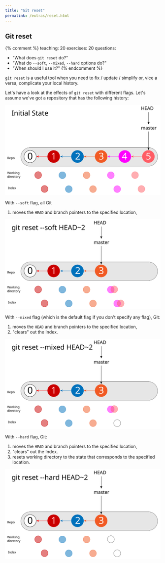```yaml
---
title: "Git reset"
permalink: /extras/reset.html
---
```


## Git reset

{% comment %}
teaching: 20
exercises: 20
questions:
- "What does `git reset` do?"
- "What do `--soft`, `--mixed`, `--hard` options do?"
- "When should I use it?"
{% endcomment %}

`git reset` is a useful tool when you need to fix / update / simplify or, vice a versa,
complicate your local history.

Let's have a look at the effects of `git reset` with different flags.
Let's assume we've got a repository that has the following history:

![Initial state of the repository before applying any `git reset`](../fig/svgs/git_reset_0.svg)

With `--soft` flag, all Git
1. moves the `HEAD` and branch pointers to the specified location,

![Effect of `git reset --soft HEAD~2`](../fig/svgs/git_reset_1.svg)

With `--mixed` flag (which is the default flag if you don't specify any flag), Git:

1. moves the `HEAD` and branch pointers to the specified location,
2. "clears" out the Index.

![Effect of `git reset --mixed HEAD~2`](../fig/svgs/git_reset_2.svg)

With `--hard` flag, Git:

1. moves the `HEAD` and branch pointers to the specified location,
2. "clears" out the Index.
3. resets working directory to the state that corresponds to the specified location.

![Effect of `git reset --hard HEAD~2`](../fig/svgs/git_reset_3.svg)


